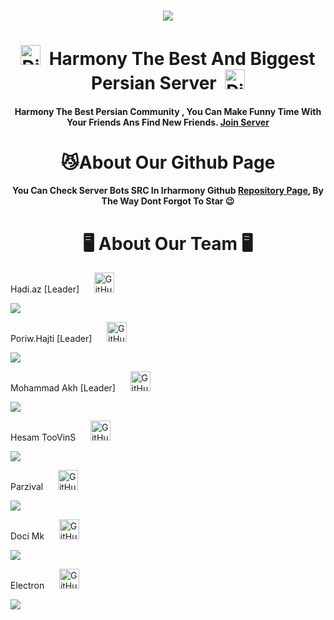 <h3 align="center"> <img src="https://avatars.githubusercontent.com/u/104295138?s=200&v=4"> </h3>
<h1 align="center"><img alt="Discord" title="Discord" height="32" width="32" src="https://raw.githubusercontent.com/peterthehan/peterthehan/master/assets/discord.svg">&nbsp;&nbsp;Harmony The Best And Biggest Persian Server&nbsp;&nbsp;<img alt="Discord" title="Discord" height="32" width="32" src="https://raw.githubusercontent.com/peterthehan/peterthehan/master/assets/discord.svg"></h1>

<p align="center"><h4 align="center">Harmony The Best Persian Community , You Can Make Funny Time With Your Friends Ans Find New Friends. <a href="https://discord.gg/iran">Join Server<a></h4></p>


<h1 align="center">😼About Our Github Page</h1>

<p align="center"><h4 align="center">You Can Check Server Bots SRC In Irharmony Github <a href="https://github.com/orgs/irharmony/repositories">Repository Page</a>, By The Way Dont Forgot To Star 😉</h4></p>

<h1 align="center">🖥 About Our Team 🖥</h1>

Hadi.az [Leader] 
&nbsp;&nbsp;&nbsp;&nbsp;
<a href="https://github.com/hadiazt"><img alt="GitHub" title="GitHub" height="32" width="32" src="https://raw.githubusercontent.com/peterthehan/peterthehan/master/assets/github.svg"></a>
</p>

<img src="https://discord.c99.nl/widget/theme-2/490519932292038659.png" >

Poriw.Hajti [Leader] 
&nbsp;&nbsp;&nbsp;&nbsp;
<a href="https://github.com/poriw-hjt"><img alt="GitHub" title="GitHub" height="32" width="32" src="https://raw.githubusercontent.com/peterthehan/peterthehan/master/assets/github.svg"></a>
</p>

<img src="https://discord.c99.nl/widget/theme-2/968204244354220113.png" >

Mohammad Akh [Leader]
&nbsp;&nbsp;&nbsp;&nbsp;
<a href="https://github.com/Mhmd-Akh"><img alt="GitHub" title="GitHub" height="32" width="32" src="https://raw.githubusercontent.com/peterthehan/peterthehan/master/assets/github.svg"></a>
</p>

<img src="https://discord.c99.nl/widget/theme-2/750337293927055452.png" >

Hesam TooVinS
&nbsp;&nbsp;&nbsp;&nbsp;
<a href="https://github.com/hesawmgh1098"><img alt="GitHub" title="GitHub" height="32" width="32" src="https://raw.githubusercontent.com/peterthehan/peterthehan/master/assets/github.svg"></a>
</p>

<img src="https://discord.c99.nl/widget/theme-2/556854910805737478.png" >

Parzival 
&nbsp;&nbsp;&nbsp;&nbsp;
<a href="https://github.com/parzivalw00"><img alt="GitHub" title="GitHub" height="32" width="32" src="https://raw.githubusercontent.com/peterthehan/peterthehan/master/assets/github.svg"></a>
</p>

<img src="https://discord.c99.nl/widget/theme-2/311194511931998209.png" >



Doci Mk
&nbsp;&nbsp;&nbsp;&nbsp;
<a href="https://github.com/Doci-Mk"><img alt="GitHub" title="GitHub" height="32" width="32" src="https://raw.githubusercontent.com/peterthehan/peterthehan/master/assets/github.svg"></a>
</p>

<img src="https://discord.c99.nl/widget/theme-2/500740143532212245.png" >

Electron
&nbsp;&nbsp;&nbsp;&nbsp;
<a href="https://github.com/Electron404"><img alt="GitHub" title="GitHub" height="32" width="32" src="https://raw.githubusercontent.com/peterthehan/peterthehan/master/assets/github.svg"></a>
</p>

<img src="https://discord.c99.nl/widget/theme-2/845575144394326057.png" >
